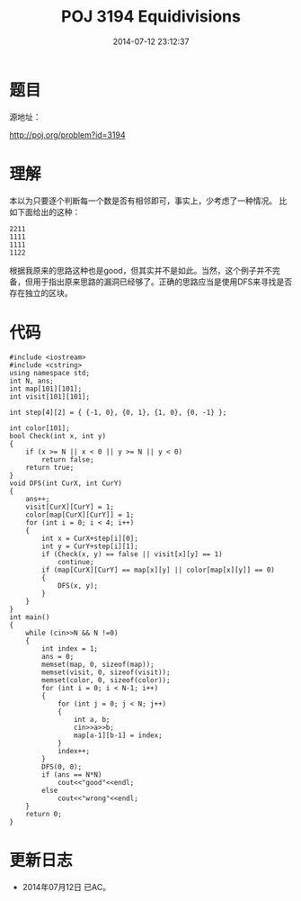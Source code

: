 ﻿---
title: POJ 3194 Equidivisions
date: 2014-07-12 23:12:37
categories: Exercise
toc: true
---
# 题目
源地址：

http://poj.org/problem?id=3194

# 理解
本以为只要逐个判断每一个数是否有相邻即可，事实上，少考虑了一种情况。
比如下面给出的这种：

```
2211
1111
1111
1122

```
根据我原来的思路这种也是good，但其实并不是如此。当然，这个例子并不完备，但用于指出原来思路的漏洞已经够了。正确的思路应当是使用DFS来寻找是否存在独立的区块。

<!-- more -->

# 代码

```
#include <iostream>
#include <cstring>
using namespace std;
int N, ans;
int map[101][101];
int visit[101][101];

int step[4][2] = { {-1, 0}, {0, 1}, {1, 0}, {0, -1} };

int color[101];
bool Check(int x, int y)
{
    if (x >= N || x < 0 || y >= N || y < 0)
        return false;
    return true;
}
void DFS(int CurX, int CurY)
{
    ans++;
    visit[CurX][CurY] = 1;
    color[map[CurX][CurY]] = 1;
    for (int i = 0; i < 4; i++)
    {
        int x = CurX+step[i][0];
        int y = CurY+step[i][1];
        if (Check(x, y) == false || visit[x][y] == 1)
            continue;
        if (map[CurX][CurY] == map[x][y] || color[map[x][y]] == 0)
        {
            DFS(x, y);
        }
    }
}
int main()
{
    while (cin>>N && N !=0)
    {
        int index = 1;
        ans = 0;
        memset(map, 0, sizeof(map));
        memset(visit, 0, sizeof(visit));
        memset(color, 0, sizeof(color));
        for (int i = 0; i < N-1; i++)
        {
            for (int j = 0; j < N; j++)
            {
                int a, b;
                cin>>a>>b;
                map[a-1][b-1] = index;
            }
            index++;
        }
        DFS(0, 0);
        if (ans == N*N)
            cout<<"good"<<endl;
        else
            cout<<"wrong"<<endl;
    }
    return 0;
}

```

# 更新日志
- 2014年07月12日 已AC。